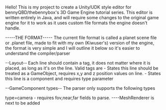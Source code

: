 Hello!
This is my project to create a Unity/UDK style editor for bennyQBD/thebennybox's 3D Game Engine tutorial series. This editor is written entirely in Java, and will require some changes to the original game engine for it to work as it uses custom file formats the engine doesn't handle.

-----THE FORMAT-----
The current file format is called a planet scene file or .planet file, made to fit with my own (Kiwuser's) version of the engine, the format is very simple and I will outline it below so it's easier to understand the compiler/parser

--Layout--
Each line should contain a tag, it does not matter where it is placed, as long as it's on the line. Valid tags are
<GO> - States this line should be treated as a GameObject, requires x,y and z position values on line.
<GC> - States this line is a component and requires type parameter

--GameComponent types--
The parser only supports the following types

type=camera - requires fov,near,far fields to parse.
----MeshRenderer is next to be added


